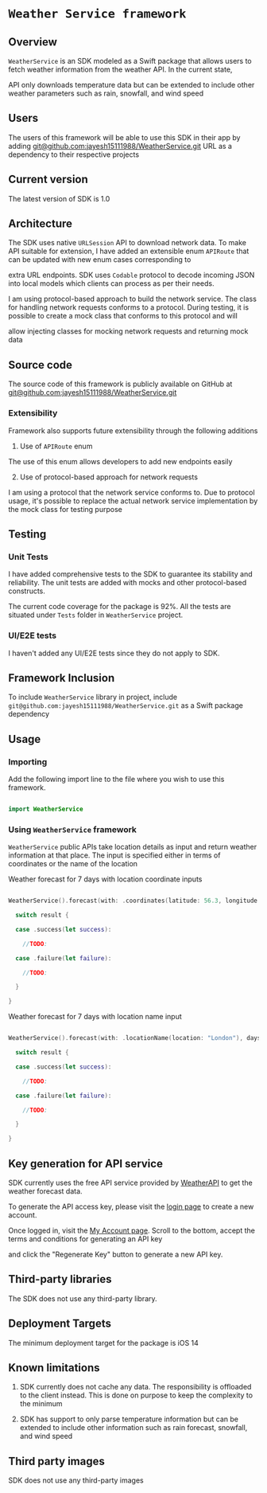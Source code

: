 # `Weather Service framework`



## Overview

`WeatherService` is an SDK modeled as a Swift package that allows users to fetch weather information from the weather API. In the current state, 

API only downloads temperature data but can be extended to include other weather parameters such as rain, snowfall, and wind speed



## Users

The users of this framework will be able to use this SDK in their app by adding [git@github.com:jayesh15111988/WeatherService.git](https://github.com/jayesh15111988/WeatherService) URL as a dependency to their respective projects



## Current version

The latest version of SDK is 1.0



## Architecture

The SDK uses native `URLSession` API to download network data. To make API suitable for extension, I have added an extensible enum `APIRoute` that can be updated with new enum cases corresponding to 

extra URL endpoints. SDK uses `Codable` protocol to decode incoming JSON into local models which clients can process as per their needs.



I am using protocol-based approach to build the network service. The class for handling network requests conforms to a protocol. During testing, it is possible to create a mock class that conforms to this protocol and will

allow injecting classes for mocking network requests and returning mock data



## Source code

The source code of this framework is publicly available on GitHub at [git@github.com:jayesh15111988/WeatherService.git](https://github.com/jayesh15111988/WeatherService)



### Extensibility

Framework also supports future extensibility through the following additions

1. Use of `APIRoute` enum

  The use of this enum allows developers to add new endpoints easily



2. Use of protocol-based approach for network requests

 I am using a protocol that the network service conforms to. Due to protocol usage, it's possible to replace the actual network service implementation by the mock class for testing purpose





## Testing



### Unit Tests

I have added comprehensive tests to the SDK to guarantee its stability and reliability. The unit tests are added with mocks and other protocol-based constructs. 

The current code coverage for the package is 92%. All the tests are situated under `Tests` folder in `WeatherService` project.



### UI/E2E tests

I haven't added any UI/E2E tests since they do not apply to SDK.



## Framework Inclusion

To include `WeatherService` library in project, include `git@github.com:jayesh15111988/WeatherService.git` as a Swift package dependency



## Usage



### Importing

Add the following import line to the file where you wish to use this framework.

```swift

import WeatherService

```



### Using `WeatherService` framework

`WeatherService` public APIs take location details as input and return weather information at that place. The input is specified either in terms of coordinates or the name of the location



Weather forecast for 7 days with location coordinate inputs



```swift

WeatherService().forecast(with: .coordinates(latitude: 56.3, longitude: 44.5), daysInFuture: 7) { result in

  switch result {

  case .success(let success):

    //TODO:

  case .failure(let failure):

    //TODO:

  }

}

```



Weather forecast for 7 days with location name input



```swift

WeatherService().forecast(with: .locationName(location: "London"), daysInFuture: 7) { result in

  switch result {

  case .success(let success):

    //TODO:

  case .failure(let failure):

    //TODO:

  }

}

```



## Key generation for API service

SDK currently uses the free API service provided by [WeatherAPI](https://www.weatherapi.com/api-explorer.aspx#forecast) to get the weather forecast data. 

To generate the API access key, please visit the [login page](https://www.weatherapi.com/login.aspx) to create a new account. 

Once logged in, visit the [My Account page](https://www.weatherapi.com/my/). Scroll to the bottom, accept the terms and conditions for generating an API key

and click the "Regenerate Key" button to generate a new API key.



## Third-party libraries

The SDK does not use any third-party library. 



## Deployment Targets

The minimum deployment target for the package is iOS 14



## Known limitations

1. SDK currently does not cache any data. The responsibility is offloaded to the client instead. This is done on purpose to keep the complexity to the minimum

2. SDK has support to only parse temperature information but can be extended to include other information such as rain forecast, snowfall, and wind speed



## Third party images

SDK does not use any third-party images

